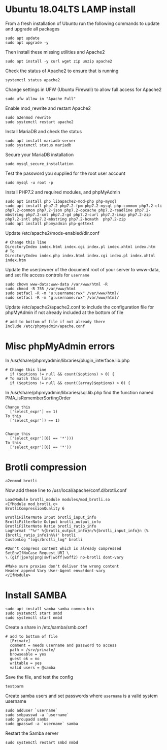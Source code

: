 # Ubuntu 18.04LTS LAMP install

From a fresh installation of Ubuntu run the following commands to update and upgrade all packages
```
sudo apt update
sudo apt upgrade -y
```

Then install these missing utilities and Apache2
```
sudo apt install -y curl wget zip unzip apache2
```

Check the status of Apache2 to ensure that is running
```
systemctl status apache2
```

Change settings in UFW (Ubuntu Firewall) to allow full access for Apache2
```
sudo ufw allow in "Apache Full"
```

Enable mod_rewrite and restart Apache2
```
sudo a2enmod rewrite
sudo systemctl restart apache2
```

Install MariaDB and check the status
```
sudo apt install mariadb-server
sudo systemctl status mariadb
```

Secure your MariaDB installation
```
sudo mysql_secure_installation
```

Test the password you supplied for the root user account
```
sudo mysql -u root -p
```

Install PHP7.2 and required modules, and phpMyAdmin
```
sudo apt install php libapache2-mod-php php-mysql
sudo apt install php7.2 php7.2-fpm php7.2-mysql php-common php7.2-cli php7.2-common php7.2-json php7.2-opcache php7.2-readline php7.2-mbstring php7.2-xml php7.2-gd php7.2-curl php7.2-imap php7.2-zip php7.2-intl php7.2-mbstring php7.2-bcmath  php7.2-zip
sudo apt install phpmyadmin php-gettext
```

Update /etc/apache2/mods-enabled/dir.conf
```
# Change this line
DirectoryIndex index.html index.cgi index.pl index.xhtml index.htm
# To
DirectoryIndex index.php index.html index.cgi index.pl index.xhtml index.htm
```

Update the user/owner of the document root of your server to www-data, and set file access controls for `username`
```
sudo chown www-data:www-data /var/www/html -R
sudo chmod -R 755 /var/www/html
sudo setfacl -R -m "u:username:rwx" /var/www/html/
sudo setfacl -R -m "g:username:rwx" /var/www/html/
```

Update /etc/apache2/apache2.conf to include the configuration file for phpMyAdmin if not already included at the bottom of file
```
# add to bottom of file if not already there
Include /etc/phpmyadmin/apache.conf
```

# Misc phpMyAdmin errors

In /usr/share/phpmyadmin/libraries/plugin_interface.lib.php
```
# Change this line
  if ($options != null && count($options) > 0) {
# To match this line
  if ($options != null && count((array)$options) > 0) {
```

In /usr/share/phpmyadmin/libraries/sql.lib.php find the function named PMA_isRememberSortingOrder
```
Change this
  ['select_expr'] == 1)
To this
  ['select_expr']) == 1)
  
  
Change this
  ['select_expr'][0] == '*')))
To this
  ['select_expr'][0] == '*'))
```

# Brotli compression
```
a2enmod brotli
```

Now add these line to /usr/local/apache/conf.d/brotli.conf
```
LoadModule brotli_module modules/mod_brotli.so
<IfModule mod_brotli.c>
BrotliCompressionQuality 6

BrotliFilterNote Input brotli_input_info
BrotliFilterNote Output brotli_output_info
BrotliFilterNote Ratio brotli_ratio_info
LogFormat '"%r" %{brotli_output_info}n/%{brotli_input_info}n (%{brotli_ratio_info}n%%)' brotli
CustomLog "logs/brotli_log" brotli

#Don't compress content which is already compressed
SetEnvIfNoCase Request_URI \
\.(gif|jpe?g|png|swf|woff|woff2) no-brotli dont-vary

#Make sure proxies don't deliver the wrong content
Header append Vary User-Agent env=!dont-vary
</IfModule>
```

# Install SAMBA
```
sudo apt install samba samba-common-bin
sudo systemctl start smbd
sudo systemctl start nmbd
```

Create a share in /etc/samba/smb.conf
```
# add to bottom of file 
  [Private]
  comment = needs username and password to access
  path = /srv/private/
  browseable = yes
  guest ok = no
  writable = yes
  valid users = @samba
```
Save the file, and test the config
```
testparm
```


Create samba users and set passwords where `username` is a valid system username
```
sudo adduser `username`
sudo smbpasswd -a `username`
sudo groupadd samba
sudo gpasswd -a `username` samba
```

Restart the Samba server
```
sudo systemctl restart smbd nmbd
```
